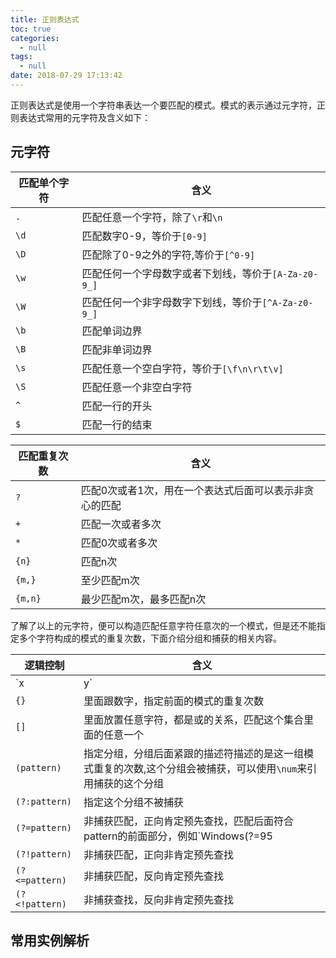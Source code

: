 ```yaml
---
title: 正则表达式
toc: true
categories:
  - null
tags:
  - null
date: 2018-07-29 17:13:42
---
```


正则表达式是使用一个字符串表达一个要匹配的模式。模式的表示通过元字符，正则表达式常用的元字符及含义如下：

## 元字符


|匹配单个字符|含义|
|----|-----|
|`.`|匹配任意一个字符，除了`\r`和`\n`|
|`\d`|匹配数字0-9，等价于`[0-9]`|
|`\D`|匹配除了0-9之外的字符,等价于`[^0-9]`|
|`\w`|匹配任何一个字母数字或者下划线，等价于`[A-Za-z0-9_]`|
|`\W`|匹配任何一个非字母数字下划线，等价于`[^A-Za-z0-9_]`|
|`\b`|匹配单词边界|
|`\B`|匹配非单词边界|
|`\s`|匹配任意一个空白字符，等价于`[\f\n\r\t\v]`|
|`\S`|匹配任意一个非空白字符|
|`^`|匹配一行的开头|
|`$`|匹配一行的结束|

|匹配重复次数|含义|
|-----------|----|
|`?`|匹配0次或者1次，用在一个表达式后面可以表示非贪心的匹配|
|`+`|匹配一次或者多次|
|`*`|匹配0次或者多次|
|`{n}`|匹配n次|
|`{m,}`|至少匹配m次|
|`{m,n}`|最少匹配m次，最多匹配n次|

了解了以上的元字符，便可以构造匹配任意字符任意次的一个模式，但是还不能指定多个字符构成的模式的重复次数，下面介绍分组和捕获的相关内容。

|逻辑控制|含义|
|----|----|
|`x|y`|逻辑或，匹配x或者匹配y|
|`{}`|里面跟数字，指定前面的模式的重复次数|
|`[]`|里面放置任意字符，都是或的关系，匹配这个集合里面的任意一个|
|`(pattern)`|指定分组，分组后面紧跟的描述符描述的是这一组模式重复的次数,这个分组会被捕获，可以使用`\num`来引用捕获的这个分组|
|`(?:pattern)`|指定这个分组不被捕获|
|`(?=pattern)`|非捕获匹配，正向肯定预先查找，匹配后面符合pattern的前面部分，例如`Windows(?=95|98|NT|2000)`,在匹配`Windows的时候会查找`Windows后面的字符，只匹配那些后面紧跟的是`95`,`98`,`NT`,`2000`的`Windows`,而不会匹配到`Windows3.1`中的`Windows`|
|`(?!pattern)`|非捕获匹配，正向非肯定预先查找|
|`(?<=pattern)`|非捕获匹配，反向肯定预先查找|
|`(?<!pattern)`|非捕获查找，反向非肯定预先查找|

## 常用实例解析




